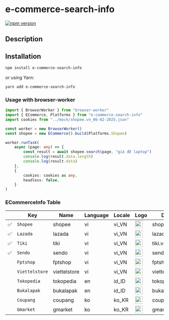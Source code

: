 # e-commerce-search-info

[![npm version](https://badge.fury.io/js/e-commerce-search-info.svg)](https://badge.fury.io/js/e-commerce-search-info)

## Description

## Installation

```bash
npm install e-commerce-search-info
```

or using Yarn:

```bash
yarn add e-commerce-search-info
```

### Usage with browser-worker

```ts
import { BrowserWorker } from "browser-worker"
import { ECommerce, Platforms } from "e-commerce-search-info"
import cookies from "../mock/shopee.vn_06-02-2025.json"

const worker = new BrowserWorker()
const shopee = new ECommerce().build(Platforms.Shopee)

worker.runTask(
    async (page: any) => {
        const result = await shopee.search(page, "giá đỡ laptop")
        console.log(result.data.length)
        console.log(result.data)
    },
    {
        cookies: cookies as any,
        headless: false,
    }
)
```

### ECommerceInfo Table

|     | Key            | Name         | Language | Locale | Logo                                                                                                                               | Domain          |
| --- | -------------- | ------------ | -------- | ------ | ---------------------------------------------------------------------------------------------------------------------------------- | --------------- |
| ✅  | `Shopee`       | shopee       | vi       | vi_VN  | <img src="https://deo.shopeemobile.com/shopee/shopee-pcmall-live-sg/assets/icon_favicon_1_96.wI1aMs.png" width="24" height="24" /> | shopee.vn       |
| ✅  | `Lazada`       | lazada       | vi       | vi_VN  | <img src="https://lzd-img-global.slatic.net/g/tps/tfs/TB1e_.JhHY1gK0jSZTEXXXDQVXa-64-64.png" width="24" height="24" />             | lazada.vn       |
| ✅  | `Tiki`         | tiki         | vi       | vi_VN  | <img src="https://salt.tikicdn.com/ts/upload/29/ca/02/e39713d1b90405fd0d39b8fac676bb0d.png" width="24" height="24" />              | tiki.vn         |
| ✅  | `Sendo`        | sendo        | vi       | vi_VN  | <img src="https://media3.scdn.vn/img4/2020/12_17/ESU8qhSA4W2ha9ONanHH.png" width="24" height="24" />                               | sendo.vn        |
|     | `Fptshop`      | fptshop      | vi       | vi_VN  | <img src="https://fptshop.com.vn/favicon.ico" width="24" height="24" />                                                            | fptshop.com.vn  |
|     | `Viettelstore` | viettelstore | vi       | vi_VN  | <img src="https://viettelstore.vn/favicon.ico" width="24" height="24" />                                                           | viettelstore.vn |
|     | `Tokopedia`    | tokopedia    | en       | id_ID  | <img src="https://images.tokopedia.net/assets-tokopedia-lite/prod/icon144.png" width="24" height="24" />                           | tokopedia.com   |
|     | `Bukalapak`    | bukalapak    | en       | id_ID  | <img src="https://assets.bukalapak.com/sigil/bukalapak-logo-icon.svg" width="24" height="24" />                                    | bukalapak.com   |
|     | `Coupang`      | coupang      | ko       | ko_KR  | <img src="https://image9.coupangcdn.com/image/coupang/favicon/v2/favicon.ico" width="24" height="24" />                            | coupang.com     |
|     | `Gmarket`      | gmarket      | ko       | ko_KR  | <img src="https://image.gmarket.co.kr/favicon/gmarket.ico" width="24" height="24" />                                               | gmarket.co.kr   |
